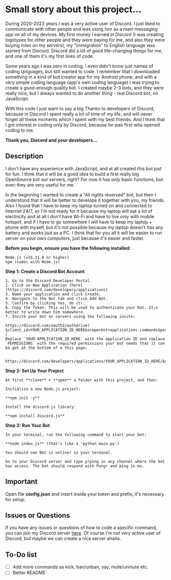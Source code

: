 # Small story about this project...

During 2020-2023 years I was a very active user of Discord. I just liked to communicate with other people and was using him as a main messaging app on all of my devices. My first money I earned in Discord (I was creating logotypes for other people and they were paying for me, and also they were buying roles on my servers), my "immigration" to English language was started from Discord. Discord did a lot of good life-changing things for me, and one of them it's my first lines of code. 

Some years ago I was zero in coding. I even didn't know just names of coding languages, but still wanted to code. I remember that I downloaded something in a kind of bot creator app for my Android phone, and with a very simple coding language (app's own coding language) I was trying to create a good-enough quality bot. I created maybe 2-3 bots, and they were really nice, but I always wanted to do another thing - real Discord bot, on JavaScript.

With this code I just want to say a big Thanks to developers of Discord, because in Discord I spent really a lot of time of my life, and will never forget all these moments which I spent with my best friends. And I think that I got interest in coding only by Discord, because he was first who opened coding to me.

**Thank you, Discord and your developers...**

## Description

I don't have any experience with JavaScript, and at all created this bot just for fun. I think that it will be a good idea to build a first really big OpenSource bot our servers, right? For now it has only basic functions, but even they are very useful for me.

In the beginning I wanted to create a "All rights reserved" bot, but then I understood that it will be better to develope it together with you, my friends. Also I found that I have to keep my laptop turned on and connected to Internet 24/7, so I'm not ready for it because my laptop will eat a lot of electricity and at all I don't have Wi-Fi and have to live only with mobile hotspot, and if I have to go somewhere I will have to keep my laptop + phone with myself, but it's not possible because my laptop doesn't has any battery and works jsut as a PC. I think that for you all it will be easier to run server on your own computers, just because it's easier and faster.

**Before you begin, ensure you have the following installed:**

    Node.js (v16.11.0 or higher)
    npm (comes with Node.js)

**Step 1: Create a Discord Bot Account**

    1. Go to the Discord Developer Portal.
    2. Click on New Application [here](https://discord.com/developers/applications)
    3. Name your application and click Create.
    4. Navigate to the Bot tab and click Add Bot.
    5. Confirm by clicking Yes, do it!.
    6. Copy the Token. This will be used to authenticate your bot. It;s better to write down him somewhere.
    7. Invite your bot on servers using the following invite:

    https://discord.com/oauth2/authorize?&client_id=YOUR_APPLICATION_ID_HERE&scope=bot+applications.commands&permissions=PERMISSIONS (
    Replace `YOUR_APPLICATION_ID_HERE` with the application ID and replace `PERMISSIONS` with the required permissions your bot needs that it can be get at the bottom of a this page:

     https://discord.com/developers/applications/YOUR_APPLICATION_ID_HERE/bot)


**Step 2: Set Up Your Project**

    At first **clone** + **open** a folder with this project, and then:

    Initialize a new Node.js project:

    **npm init -y**

    Install the discord.js library:

    **npm install discord.js**

**Step 3: Run Your Bot**

    In your terminal, run the following command to start your bot:

    **node index.js** (that's like a 'python main.py')

    You should see Bot is online! in your terminal.

    Go to your Discord server and type p!ping in any channel where the bot has access. The bot should respond with Pong! and ping in ms.


## Important

Open file **config.json** and insert inside your token and prefix, it's necessary for setup.

## Issues or Questions

If you have any issues or questions of how to code a specific command, you can join my Discord server [here](https://discord.gg/UeK8U7dD). Of course I'm not very active user of Discord, but maybe we can create a nice server ahaha.

## To-Do list

- [ ] Add more commands as kick, ban/unban, say, mute/unmute etc.
- [ ] Better README
